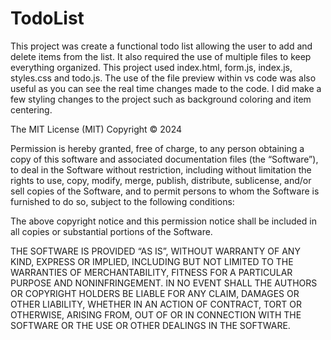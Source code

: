 # TodoList
This project was create a functional todo list allowing the user to add and delete items from the list.  It also required the use of multiple files to keep everything organized.  This project used index.html, form.js, index.js, styles.css and todo.js.  The use of the file preview within vs code was also useful as you can see the real time changes made to the code.  I did make a few styling changes to the project such as background coloring and item centering.  

The MIT License (MIT)
Copyright © 2024 <copyright holders>

Permission is hereby granted, free of charge, to any person obtaining a copy of this software and associated documentation files (the “Software”), to deal in the Software without restriction, including without limitation the rights to use, copy, modify, merge, publish, distribute, sublicense, and/or sell copies of the Software, and to permit persons to whom the Software is furnished to do so, subject to the following conditions:

The above copyright notice and this permission notice shall be included in all copies or substantial portions of the Software.

THE SOFTWARE IS PROVIDED “AS IS”, WITHOUT WARRANTY OF ANY KIND, EXPRESS OR IMPLIED, INCLUDING BUT NOT LIMITED TO THE WARRANTIES OF MERCHANTABILITY, FITNESS FOR A PARTICULAR PURPOSE AND NONINFRINGEMENT. IN NO EVENT SHALL THE AUTHORS OR COPYRIGHT HOLDERS BE LIABLE FOR ANY CLAIM, DAMAGES OR OTHER LIABILITY, WHETHER IN AN ACTION OF CONTRACT, TORT OR OTHERWISE, ARISING FROM, OUT OF OR IN CONNECTION WITH THE SOFTWARE OR THE USE OR OTHER DEALINGS IN THE SOFTWARE.
